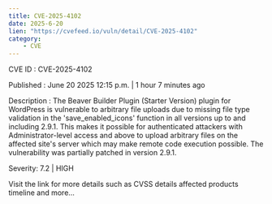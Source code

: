 ```yaml
---
title: CVE-2025-4102
date: 2025-6-20
lien: "https://cvefeed.io/vuln/detail/CVE-2025-4102"
category:
    - CVE
---
```


CVE ID : CVE-2025-4102

Published :  June 20
2025
12:15 p.m. | 1 hour
7 minutes ago

Description : The Beaver Builder Plugin (Starter Version) plugin for WordPress is vulnerable to arbitrary file uploads due to missing file type validation in the 'save_enabled_icons' function in all versions up to
and including
2.9.1. This makes it possible for authenticated attackers
with Administrator-level access and above
to upload arbitrary files on the affected site's server which may make remote code execution possible. The vulnerability was partially patched in version 2.9.1.

Severity: 7.2 | HIGH

Visit the link for more details
such as CVSS details
affected products
timeline
and more...
